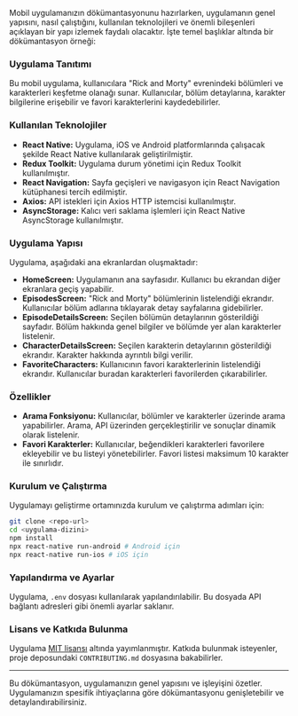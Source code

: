 Mobil uygulamanızın dökümantasyonunu hazırlarken, uygulamanın genel yapısını, nasıl çalıştığını, kullanılan teknolojileri ve önemli bileşenleri açıklayan bir yapı izlemek faydalı olacaktır. İşte temel başlıklar altında bir dökümantasyon örneği:

### Uygulama Tanıtımı

Bu mobil uygulama, kullanıcılara "Rick and Morty" evrenindeki bölümleri ve karakterleri keşfetme olanağı sunar. Kullanıcılar, bölüm detaylarına, karakter bilgilerine erişebilir ve favori karakterlerini kaydedebilirler.

### Kullanılan Teknolojiler

- **React Native:** Uygulama, iOS ve Android platformlarında çalışacak şekilde React Native kullanılarak geliştirilmiştir.
- **Redux Toolkit:** Uygulama durum yönetimi için Redux Toolkit kullanılmıştır.
- **React Navigation:** Sayfa geçişleri ve navigasyon için React Navigation kütüphanesi tercih edilmiştir.
- **Axios:** API istekleri için Axios HTTP istemcisi kullanılmıştır.
- **AsyncStorage:** Kalıcı veri saklama işlemleri için React Native AsyncStorage kullanılmıştır.

### Uygulama Yapısı

Uygulama, aşağıdaki ana ekranlardan oluşmaktadır:

- **HomeScreen:** Uygulamanın ana sayfasıdır. Kullanıcı bu ekrandan diğer ekranlara geçiş yapabilir.
- **EpisodesScreen:** "Rick and Morty" bölümlerinin listelendiği ekrandır. Kullanıcılar bölüm adlarına tıklayarak detay sayfalarına gidebilirler.
- **EpisodeDetailsScreen:** Seçilen bölümün detaylarının gösterildiği sayfadır. Bölüm hakkında genel bilgiler ve bölümde yer alan karakterler listelenir.
- **CharacterDetailsScreen:** Seçilen karakterin detaylarının gösterildiği ekrandır. Karakter hakkında ayrıntılı bilgi verilir.
- **FavoriteCharacters:** Kullanıcının favori karakterlerinin listelendiği ekrandır. Kullanıcılar buradan karakterleri favorilerden çıkarabilirler.

### Özellikler

- **Arama Fonksiyonu:** Kullanıcılar, bölümler ve karakterler üzerinde arama yapabilirler. Arama, API üzerinden gerçekleştirilir ve sonuçlar dinamik olarak listelenir.
- **Favori Karakterler:** Kullanıcılar, beğendikleri karakterleri favorilere ekleyebilir ve bu listeyi yönetebilirler. Favori listesi maksimum 10 karakter ile sınırlıdır.

### Kurulum ve Çalıştırma

Uygulamayı geliştirme ortamınızda kurulum ve çalıştırma adımları için:

```bash
git clone <repo-url>
cd <uygulama-dizini>
npm install
npx react-native run-android # Android için
npx react-native run-ios # iOS için
```

### Yapılandırma ve Ayarlar

Uygulama, `.env` dosyası kullanılarak yapılandırılabilir. Bu dosyada API bağlantı adresleri gibi önemli ayarlar saklanır.

### Lisans ve Katkıda Bulunma

Uygulama [MIT lisansı](https://opensource.org/licenses/MIT) altında yayımlanmıştır. Katkıda bulunmak isteyenler, proje deposundaki `CONTRIBUTING.md` dosyasına bakabilirler.

---

Bu dökümantasyon, uygulamanızın genel yapısını ve işleyişini özetler. Uygulamanızın spesifik ihtiyaçlarına göre dökümantasyonu genişletebilir ve detaylandırabilirsiniz.
